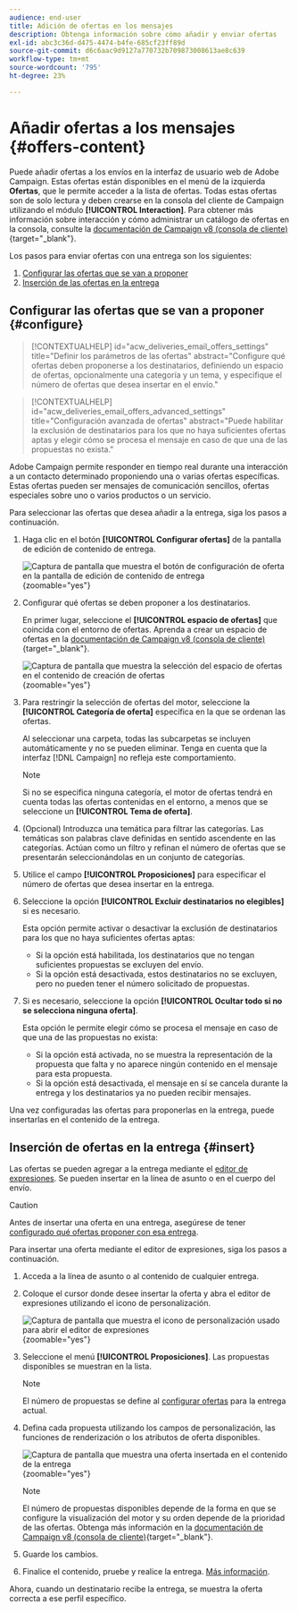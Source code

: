 ```yaml
---
audience: end-user
title: Adición de ofertas en los mensajes
description: Obtenga información sobre cómo añadir y enviar ofertas
exl-id: abc3c36d-d475-4474-b4fe-685cf23ff89d
source-git-commit: d6c6aac9d9127a770732b709873008613ae8c639
workflow-type: tm+mt
source-wordcount: '795'
ht-degree: 23%

---
```


# Añadir ofertas a los mensajes {#offers-content}

Puede añadir ofertas a los envíos en la interfaz de usuario web de Adobe Campaign. Estas ofertas están disponibles en el menú de la izquierda **Ofertas**, que le permite acceder a la lista de ofertas. Todas estas ofertas son de solo lectura y deben crearse en la consola del cliente de Campaign utilizando el módulo **[!UICONTROL Interaction]**. Para obtener más información sobre interacción y cómo administrar un catálogo de ofertas en la consola, consulte la [documentación de Campaign v8 (consola de cliente)](https://experienceleague.adobe.com/docs/campaign/campaign-v8/offers/interaction.html?lang=es){target="_blank"}.

Los pasos para enviar ofertas con una entrega son los siguientes:

1. [Configurar las ofertas que se van a proponer](#configure)
1. [Inserción de las ofertas en la entrega](#insert)

## Configurar las ofertas que se van a proponer {#configure}

>[!CONTEXTUALHELP]
>id="acw_deliveries_email_offers_settings"
>title="Definir los parámetros de las ofertas"
>abstract="Configure qué ofertas deben proponerse a los destinatarios, definiendo un espacio de ofertas, opcionalmente una categoría y un tema, y especifique el número de ofertas que desea insertar en el envío."

>[!CONTEXTUALHELP]
>id="acw_deliveries_email_offers_advanced_settings"
>title="Configuración avanzada de ofertas"
>abstract="Puede habilitar la exclusión de destinatarios para los que no haya suficientes ofertas aptas y elegir cómo se procesa el mensaje en caso de que una de las propuestas no exista."

Adobe Campaign permite responder en tiempo real durante una interacción a un contacto determinado proponiendo una o varias ofertas específicas. Estas ofertas pueden ser mensajes de comunicación sencillos, ofertas especiales sobre uno o varios productos o un servicio.

Para seleccionar las ofertas que desea añadir a la entrega, siga los pasos a continuación.

1. Haga clic en el botón **[!UICONTROL Configurar ofertas]** de la pantalla de edición de contenido de entrega.

   ![Captura de pantalla que muestra el botón de configuración de oferta en la pantalla de edición de contenido de entrega](assets/offer-setup.png){zoomable="yes"}

1. Configurar qué ofertas se deben proponer a los destinatarios.

   En primer lugar, seleccione el **[!UICONTROL espacio de ofertas]** que coincida con el entorno de ofertas. Aprenda a crear un espacio de ofertas en la [documentación de Campaign v8 (consola de cliente)](https://experienceleague.adobe.com/docs/campaign/campaign-v8/offers/interaction-settings/interaction-offer-spaces.html?lang=es){target="_blank"}.

   ![Captura de pantalla que muestra la selección del espacio de ofertas en el contenido de creación de ofertas](assets/offer-create-content.png){zoomable="yes"}

1. Para restringir la selección de ofertas del motor, seleccione la **[!UICONTROL Categoría de oferta]** específica en la que se ordenan las ofertas.

   Al seleccionar una carpeta, todas las subcarpetas se incluyen automáticamente y no se pueden eliminar. Tenga en cuenta que la interfaz [!DNL Campaign] no refleja este comportamiento.

   >[!NOTE]
   >
   >Si no se especifica ninguna categoría, el motor de ofertas tendrá en cuenta todas las ofertas contenidas en el entorno, a menos que se seleccione un **[!UICONTROL Tema de oferta]**.

1. (Opcional) Introduzca una temática para filtrar las categorías. Las temáticas son palabras clave definidas en sentido ascendente en las categorías. Actúan como un filtro y refinan el número de ofertas que se presentarán seleccionándolas en un conjunto de categorías.

1. Utilice el campo **[!UICONTROL Proposiciones]** para especificar el número de ofertas que desea insertar en la entrega.

1. Seleccione la opción **[!UICONTROL Excluir destinatarios no elegibles]** si es necesario.

   Esta opción permite activar o desactivar la exclusión de destinatarios para los que no haya suficientes ofertas aptas:

   * Si la opción está habilitada, los destinatarios que no tengan suficientes propuestas se excluyen del envío.
   * Si la opción está desactivada, estos destinatarios no se excluyen, pero no pueden tener el número solicitado de propuestas.

1. Si es necesario, seleccione la opción **[!UICONTROL Ocultar todo si no se selecciona ninguna oferta]**.

   Esta opción le permite elegir cómo se procesa el mensaje en caso de que una de las propuestas no exista:

   * Si la opción está activada, no se muestra la representación de la propuesta que falta y no aparece ningún contenido en el mensaje para esta propuesta.
   * Si la opción está desactivada, el mensaje en sí se cancela durante la entrega y los destinatarios ya no pueden recibir mensajes.

Una vez configuradas las ofertas para proponerlas en la entrega, puede insertarlas en el contenido de la entrega.

## Inserción de ofertas en la entrega {#insert}

Las ofertas se pueden agregar a la entrega mediante el [editor de expresiones](../personalization/gs-personalization.md#access). Se pueden insertar en la línea de asunto o en el cuerpo del envío.

>[!CAUTION]
>
>Antes de insertar una oferta en una entrega, asegúrese de tener [configurado qué ofertas proponer con esa entrega](#configure).

Para insertar una oferta mediante el editor de expresiones, siga los pasos a continuación.

1. Acceda a la línea de asunto o al contenido de cualquier entrega.

1. Coloque el cursor donde desee insertar la oferta y abra el editor de expresiones utilizando el icono de personalización.

   ![Captura de pantalla que muestra el icono de personalización usado para abrir el editor de expresiones](assets/offer-insert-perso-icon.png){zoomable="yes"}

1. Seleccione el menú **[!UICONTROL Proposiciones]**. Las propuestas disponibles se muestran en la lista.

   >[!NOTE]
   >
   >El número de propuestas se define al [configurar ofertas](#configure) para la entrega actual.

1. Defina cada propuesta utilizando los campos de personalización, las funciones de renderización o los atributos de oferta disponibles.

   ![Captura de pantalla que muestra una oferta insertada en el contenido de la entrega](assets/offer-inserted.png){zoomable="yes"}

   >[!NOTE]
   >
   >El número de propuestas disponibles depende de la forma en que se configure la visualización del motor y su orden depende de la prioridad de las ofertas. Obtenga más información en la [documentación de Campaign v8 (consola de cliente)](https://experienceleague.adobe.com/docs/campaign/campaign-v8/offers/interaction-best-practices.html?lang=es){target="_blank"}.

1. Guarde los cambios.

1. Finalice el contenido, pruebe y realice la entrega. [Más información](gs-messages.md).

Ahora, cuando un destinatario recibe la entrega, se muestra la oferta correcta a ese perfil específico.